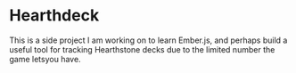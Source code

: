# Hearthdeck

This is a side project I am working on to learn Ember.js, and perhaps build a useful tool for tracking Hearthstone decks due to the limited number the game letsyou have.
